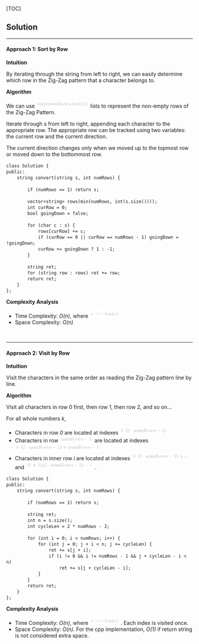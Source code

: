 [TOC]

## Solution
---

#### Approach 1: Sort by Row

**Intuition**

By iterating through the string from left to right, we can easily determine which row in the Zig-Zag pattern that a character belongs to.

**Algorithm**

We can use ![\text{min}(\text{numRows},\text{len}(s)) ](./p__text{min}__text{numRows},_text{len}_s___.png)  lists to represent the non-empty rows of the Zig-Zag Pattern.

Iterate through *s* from left to right, appending each character to the appropriate row. The appropriate row can be tracked using two variables: the current row and the current direction.

The current direction changes only when we moved up to the topmost row or moved down to the bottommost row.

```
class Solution {
public:
    string convert(string s, int numRows) {

        if (numRows == 1) return s;

        vector<string> rows(min(numRows, int(s.size())));
        int curRow = 0;
        bool goingDown = false;

        for (char c : s) {
            rows[curRow] += c;
            if (curRow == 0 || curRow == numRows - 1) goingDown = !goingDown;
            curRow += goingDown ? 1 : -1;
        }

        string ret;
        for (string row : rows) ret += row;
        return ret;
    }
};
```

**Complexity Analysis**

* Time Complexity: *O(n)*, where ![n==\text{len}(s) ](./p__n_==_text{len}_s__.png) 
* Space Complexity: *O(n)*

<br/>

---

#### Approach 2: Visit by Row

**Intuition**

Visit the characters in the same order as reading the Zig-Zag pattern line by line.

**Algorithm**

Visit all characters in row 0 first, then row 1, then row 2, and so on...

For all whole numbers *k*,

- Characters in row *0* are located at indexes ![k\;(2\cdot\text{numRows}-2) ](./p__k_;__2_cdot_text{numRows}_-_2__.png) 
- Characters in row ![\text{numRows}-1 ](./p__text{numRows}-1_.png)  are located at indexes ![k\;(2\cdot\text{numRows}-2)+\text{numRows}-1 ](./p__k_;__2_cdot_text{numRows}_-_2__+_text{numRows}_-_1_.png) 
- Characters in inner row *i* are located at indexes ![k\;(2\cdot\text{numRows}-2)+i ](./p__k_;__2_cdot_text{numRows}-2_+i_.png)  and ![(k+1)(2\cdot\text{numRows}-2)-i ](./p___k+1__2_cdot_text{numRows}-2_-_i_.png) .

```
class Solution {
public:
    string convert(string s, int numRows) {

        if (numRows == 1) return s;

        string ret;
        int n = s.size();
        int cycleLen = 2 * numRows - 2;

        for (int i = 0; i < numRows; i++) {
            for (int j = 0; j + i < n; j += cycleLen) {
                ret += s[j + i];
                if (i != 0 && i != numRows - 1 && j + cycleLen - i < n)
                    ret += s[j + cycleLen - i];
            }
        }
        return ret;
    }
};
```

**Complexity Analysis**

* Time Complexity: *O(n)*, where ![n==\text{len}(s) ](./p__n_==_text{len}_s__.png) . Each index is visited once.
* Space Complexity: *O(n)*. For the cpp implementation, *O(1)* if return string is not considered extra space.